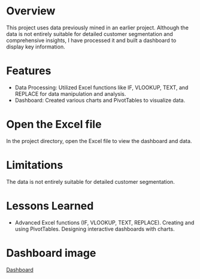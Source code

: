 # Overview
This project uses data previously mined in an earlier project. Although the data is not entirely suitable for detailed customer segmentation and comprehensive insights, I have processed it and built a dashboard to display key information.

# Features
  * Data Processing: Utilized Excel functions like IF, VLOOKUP, TEXT, and REPLACE for data manipulation and analysis.
* Dashboard: Created various charts and PivotTables to visualize data.

# Open the Excel file
In the project directory, open the Excel file to view the dashboard and data.

# Limitations
The data is not entirely suitable for detailed customer segmentation.
# Lessons Learned
* Advanced Excel functions (IF, VLOOKUP, TEXT, REPLACE).
Creating and using PivotTables.
Designing interactive dashboards with charts.

# Dashboard image

[Dashboard](c:\Users\DELL\Downloads\anh.png)
